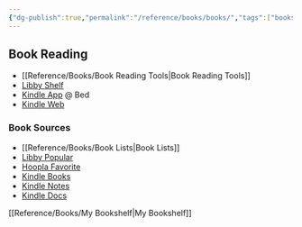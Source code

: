 ```yaml
---
{"dg-publish":true,"permalink":"/reference/books/books/","tags":["books","reading","education","gardenEntry"],"noteIcon":""}
---
```


## Book Reading
- [[Reference/Books/Book Reading Tools\|Book Reading Tools]]
- [Libby Shelf](https://libbyapp.com/shelf)
- [Kindle App](https://read.amazon.com/?asin=B00G3L19ZU) @ Bed
- [Kindle Web](https://read.amazon.com/kindle-library)

### Book Sources
- [[Reference/Books/Book Lists\|Book Lists]]
- [Libby Popular](https://libbyapp.com/library/sonoma/spotlight-50/books,audiobooks/language-en/audience-generalcontent/page-1)
- [Hoopla Favorite](https://www.hoopladigital.com/my/favorites)
- [Kindle Books](https://www.amazon.com/hz/mycd/digital-console/contentlist/deviceContentBooks/dateDsc)
- [Kindle Notes](https://read.amazon.com/notebook)
- [Kindle Docs](https://www.amazon.com/hz/mycd/digital-console/contentlist/pdocs/dateDsc/)

[[Reference/Books/My Bookshelf\|My Bookshelf]]